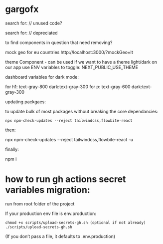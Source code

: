 # gargofx


search for: 
  // unused code?

search for:
  // depreciated

to find components in question that need removing?

mock geo for eu countries
http://localhost:3000/?mockGeo=lt


theme Component - can be used if we want to have a theme light/dark on our app
use ENV variables to toggle: NEXT_PUBLIC_USE_THEME


dashboard variables for dark mode:

  for h1: text-gray-800 dark:text-gray-300
  for p: text-gray-600 dark:text-gray-300


updating packgaes:

  to update bulk of most packages without breaking the core dependancies:

    npx npm-check-updates --reject tailwindcss,flowbite-react

then:

npx npm-check-updates --reject tailwindcss,flowbite-react -u

finally:

npm i

# how to run gh actions secret variables migration:

  run from root folder of the project

  If your production env file is env.production:

    chmod +x scripts/upload-secrets-gh.sh (optional if not already)
    ./scripts/upload-secrets-gh.sh

  (If you don’t pass a file, it defaults to .env.production)